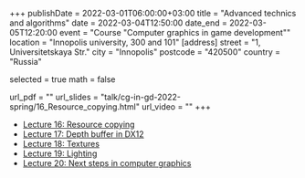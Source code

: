 +++
publishDate = 2022-03-01T06:00:00+03:00
title = "Advanced technics and algorithms"
date = 2022-03-04T12:50:00
date_end = 2022-03-05T12:20:00
event = "Course \"Computer graphics in game development\""
location = "Innopolis university, 300 and 101"
[address]
  street = "1, Universitetskaya Str."
  city = "Innopolis"
  postcode = "420500"
  country = "Russia"

selected = true
math = false

url_pdf = ""
url_slides = "talk/cg-in-gd-2022-spring/16_Resource_copying.html"
url_video = ""
+++

- [Lecture 16: Resource copying](https://djbelyak.ru/talk/cg-in-gd-2022-spring/16_Resource_copying.html)
- [Lecture 17: Depth buffer in DX12](https://djbelyak.ru/talk/cg-in-gd-2022-spring/17_Depth_buffer_in_DX12.html)
- [Lecture 18: Textures](https://djbelyak.ru/talk/cg-in-gd-2022-spring/18_Textures.html)
- [Lecture 19: Lighting](https://djbelyak.ru/talk/cg-in-gd-2022-spring/19_Lighting.html)
- [Lecture 20: Next steps in computer graphics](https://djbelyak.ru/talk/cg-in-gd-2022-spring/20_Next_steps.html)
